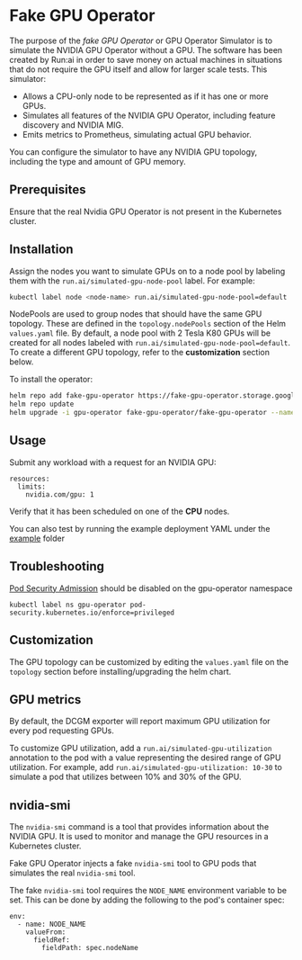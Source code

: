 # Fake GPU Operator

The purpose of the _fake GPU Operator_ or GPU Operator Simulator is to simulate the NVIDIA GPU Operator without a GPU. The software has been created by Run:ai in order to save money on actual machines in situations that do not require the GPU itself and allow for larger scale tests. This simulator:

* Allows a CPU-only node to be represented as if it has one or more GPUs.
* Simulates all features of the NVIDIA GPU Operator, including feature discovery and NVIDIA MIG.
* Emits metrics to Prometheus, simulating actual GPU behavior.

You can configure the simulator to have any NVIDIA GPU topology, including the type and amount of GPU memory.



## Prerequisites

Ensure that the real Nvidia GPU Operator is not present in the Kubernetes cluster.

## Installation

Assign the nodes you want to simulate GPUs on to a node pool by labeling them with the `run.ai/simulated-gpu-node-pool` label. For example:

```sh
kubectl label node <node-name> run.ai/simulated-gpu-node-pool=default
```

NodePools are used to group nodes that should have the same GPU topology.
These are defined in the `topology.nodePools` section of the Helm `values.yaml` file.
By default, a node pool with 2 Tesla K80 GPUs will be created for all nodes labeled with `run.ai/simulated-gpu-node-pool=default`.
To create a different GPU topology, refer to the __customization__ section below.


To install the operator:


```sh
helm repo add fake-gpu-operator https://fake-gpu-operator.storage.googleapis.com
helm repo update
helm upgrade -i gpu-operator fake-gpu-operator/fake-gpu-operator --namespace gpu-operator --create-namespace
```

## Usage

Submit any workload with a request for an NVIDIA GPU:

```
resources:
  limits:
    nvidia.com/gpu: 1
```

Verify that it has been scheduled on one of the __CPU__ nodes. 

You can also test by running the example deployment YAML under the [example](./example) folder

## Troubleshooting

[Pod Security Admission](https://kubernetes.io/docs/concepts/security/pod-security-admission/) should be disabled on the gpu-operator namespace 

```
kubectl label ns gpu-operator pod-security.kubernetes.io/enforce=privileged
```

## Customization

The GPU topology can be customized by editing the `values.yaml` file on the `topology` section before installing/upgrading the helm chart.

## GPU metrics

By default, the DCGM exporter will report maximum GPU utilization for every pod requesting GPUs.

To customize GPU utilization, add a `run.ai/simulated-gpu-utilization` annotation to the pod with a value representing the desired range of GPU utilization.
For example, add `run.ai/simulated-gpu-utilization: 10-30` to simulate a pod that utilizes between 10% and 30% of the GPU.

## nvidia-smi

The `nvidia-smi` command is a tool that provides information about the NVIDIA GPU. It is used to monitor and manage the GPU resources in a Kubernetes cluster.

Fake GPU Operator injects a fake `nvidia-smi` tool to GPU pods that simulates the real `nvidia-smi` tool.

The fake `nvidia-smi` tool requires the `NODE_NAME` environment variable to be set.
This can be done by adding the following to the pod's container spec:

```
env:
  - name: NODE_NAME
    valueFrom:
      fieldRef:
        fieldPath: spec.nodeName
```
